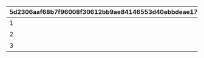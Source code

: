 |5d2306aaf68b7f96008f30612bb9ae84146553d40ebbdeae1706030908940455|25970d58c61d26b90d4ff25fff84d06312bc0186608fe5ba5d01c4a0a08dd175|b4564c0483856ecf312b67ce7d1ddc32fb5a8267f600ba8bf2337b79bb9d9c92|ca50470486d0b8f8d58e4744f396e6a63a860b30fb3bedf08d7a4296c6c39994|
| --- | --- | --- | --- |
|1|20023105|0|特別講座プレゼンレポート|
|2|20023111|0|メルクリウス財団活動日誌|
|3|20023115|2002301|ユニのメモ帳|